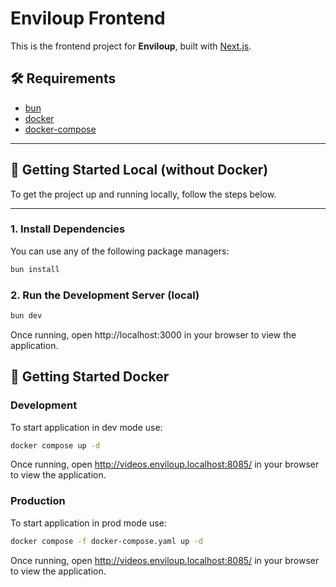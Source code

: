 # Enviloup Frontend

This is the frontend project for **Enviloup**, built with [Next.js](https://nextjs.org/).

## 🛠️ Requirements

- [bun](https://bun.sh/)
- [docker](https://www.docker.com/)
- [docker-compose](https://docs.docker.com/compose/)

---

## 🚀 Getting Started Local (without Docker)

To get the project up and running locally, follow the steps below.

---

### 1. Install Dependencies

You can use any of the following package managers:

```bash
bun install
```

### 2. Run the Development Server (local)

```bash
bun dev
```

Once running, open http://localhost:3000 in your browser to view the application.

## 🚀 Getting Started Docker

### Development

To start application in dev mode use:
```bash
docker compose up -d
```

Once running, open http://videos.enviloup.localhost:8085/ in your browser to view the application.

### Production

To start application in prod mode use:
```bash
docker compose -f docker-compose.yaml up -d
```

Once running, open http://videos.enviloup.localhost:8085/ in your browser to view the application.